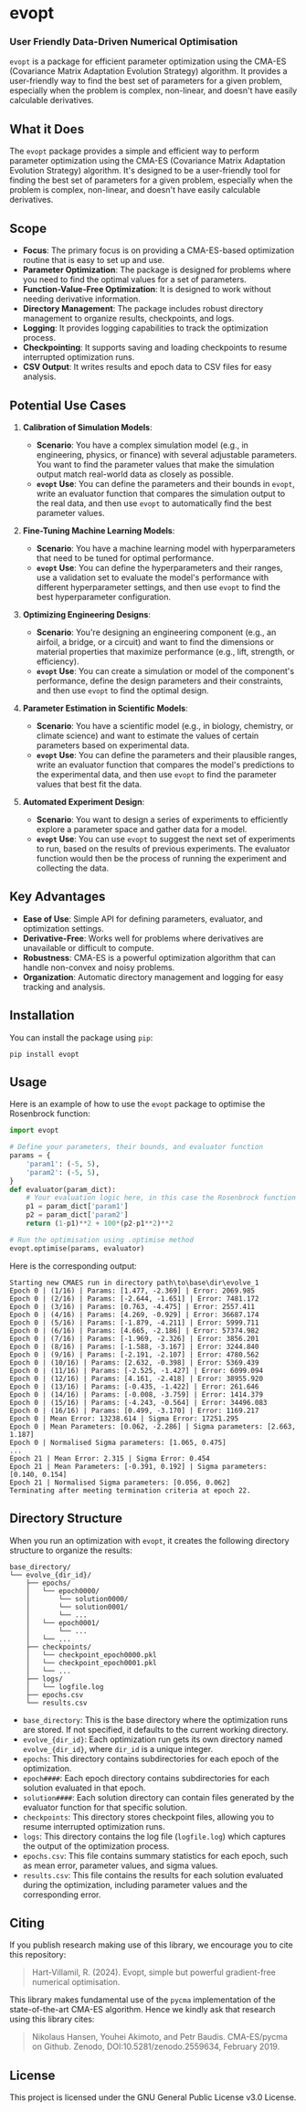 # evopt
### User Friendly Data-Driven Numerical Optimisation
`evopt` is a package for efficient parameter optimization using the CMA-ES (Covariance Matrix Adaptation Evolution Strategy) algorithm. It provides a user-friendly way to find the best set of parameters for a given problem, especially when the problem is complex, non-linear, and doesn't have easily calculable derivatives.

## What it Does

The `evopt` package provides a simple and efficient way to perform parameter optimization using the CMA-ES (Covariance Matrix Adaptation Evolution Strategy) algorithm. It's designed to be a user-friendly tool for finding the best set of parameters for a given problem, especially when the problem is complex, non-linear, and doesn't have easily calculable derivatives.

## Scope

*   **Focus**: The primary focus is on providing a CMA-ES-based optimization routine that is easy to set up and use.
*   **Parameter Optimization**: The package is designed for problems where you need to find the optimal values for a set of parameters.
*   **Function-Value-Free Optimization**: It is designed to work without needing derivative information.
*   **Directory Management**: The package includes robust directory management to organize results, checkpoints, and logs.
*   **Logging**: It provides logging capabilities to track the optimization process.
*   **Checkpointing**: It supports saving and loading checkpoints to resume interrupted optimization runs.
*   **CSV Output**: It writes results and epoch data to CSV files for easy analysis.

## Potential Use Cases

1.  **Calibration of Simulation Models**:
    *   **Scenario**: You have a complex simulation model (e.g., in engineering, physics, or finance) with several adjustable parameters. You want to find the parameter values that make the simulation output match real-world data as closely as possible.
    *   **`evopt` Use**: You can define the parameters and their bounds in `evopt`, write an evaluator function that compares the simulation output to the real data, and then use `evopt` to automatically find the best parameter values.

2.  **Fine-Tuning Machine Learning Models**:
    *   **Scenario**: You have a machine learning model with hyperparameters that need to be tuned for optimal performance.
    *   **`evopt` Use**: You can define the hyperparameters and their ranges, use a validation set to evaluate the model's performance with different hyperparameter settings, and then use `evopt` to find the best hyperparameter configuration.

3.  **Optimizing Engineering Designs**:
    *   **Scenario**: You're designing an engineering component (e.g., an airfoil, a bridge, or a circuit) and want to find the dimensions or material properties that maximize performance (e.g., lift, strength, or efficiency).
    *   **`evopt` Use**: You can create a simulation or model of the component's performance, define the design parameters and their constraints, and then use `evopt` to find the optimal design.

4.  **Parameter Estimation in Scientific Models**:
    *   **Scenario**: You have a scientific model (e.g., in biology, chemistry, or climate science) and want to estimate the values of certain parameters based on experimental data.
    *   **`evopt` Use**: You can define the parameters and their plausible ranges, write an evaluator function that compares the model's predictions to the experimental data, and then use `evopt` to find the parameter values that best fit the data.

5.  **Automated Experiment Design**:
    *   **Scenario**: You want to design a series of experiments to efficiently explore a parameter space and gather data for a model.
    *   **`evopt` Use**: You can use `evopt` to suggest the next set of experiments to run, based on the results of previous experiments. The evaluator function would then be the process of running the experiment and collecting the data.

## Key Advantages

*   **Ease of Use**: Simple API for defining parameters, evaluator, and optimization settings.
*   **Derivative-Free**: Works well for problems where derivatives are unavailable or difficult to compute.
*   **Robustness**: CMA-ES is a powerful optimization algorithm that can handle non-convex and noisy problems.
*   **Organization**: Automatic directory management and logging for easy tracking and analysis.

## Installation

You can install the package using `pip`:

```
pip install evopt
```

## Usage

Here is an example of how to use the `evopt` package to optimise the Rosenbrock function:

```python
import evopt

# Define your parameters, their bounds, and evaluator function
params = {
    'param1': (-5, 5),
    'param2': (-5, 5),
}
def evaluator(param_dict):
    # Your evaluation logic here, in this case the Rosenbrock function
    p1 = param_dict['param1']
    p2 = param_dict['param2']
    return (1-p1)**2 + 100*(p2-p1**2)**2

# Run the optimisation using .optimise method
evopt.optimise(params, evaluator)
```

Here is the corresponding output:

```terminal
Starting new CMAES run in directory path\to\base\dir\evolve_1
Epoch 0 | (1/16) | Params: [1.477, -2.369] | Error: 2069.985
Epoch 0 | (2/16) | Params: [-2.644, -1.651] | Error: 7481.172
Epoch 0 | (3/16) | Params: [0.763, -4.475] | Error: 2557.411
Epoch 0 | (4/16) | Params: [4.269, -0.929] | Error: 36687.174
Epoch 0 | (5/16) | Params: [-1.879, -4.211] | Error: 5999.711
Epoch 0 | (6/16) | Params: [4.665, -2.186] | Error: 57374.982
Epoch 0 | (7/16) | Params: [-1.969, -2.326] | Error: 3856.201
Epoch 0 | (8/16) | Params: [-1.588, -3.167] | Error: 3244.840
Epoch 0 | (9/16) | Params: [-2.191, -2.107] | Error: 4780.562
Epoch 0 | (10/16) | Params: [2.632, -0.398] | Error: 5369.439
Epoch 0 | (11/16) | Params: [-2.525, -1.427] | Error: 6099.094
Epoch 0 | (12/16) | Params: [4.161, -2.418] | Error: 38955.920
Epoch 0 | (13/16) | Params: [-0.435, -1.422] | Error: 261.646
Epoch 0 | (14/16) | Params: [-0.008, -3.759] | Error: 1414.379
Epoch 0 | (15/16) | Params: [-4.243, -0.564] | Error: 34496.083
Epoch 0 | (16/16) | Params: [0.499, -3.170] | Error: 1169.217
Epoch 0 | Mean Error: 13238.614 | Sigma Error: 17251.295
Epoch 0 | Mean Parameters: [0.062, -2.286] | Sigma parameters: [2.663, 1.187]
Epoch 0 | Normalised Sigma parameters: [1.065, 0.475]
...
Epoch 21 | Mean Error: 2.315 | Sigma Error: 0.454
Epoch 21 | Mean Parameters: [-0.391, 0.192] | Sigma parameters: [0.140, 0.154]
Epoch 21 | Normalised Sigma parameters: [0.056, 0.062]
Terminating after meeting termination criteria at epoch 22.
```

## Directory Structure

When you run an optimization with `evopt`, it creates the following directory structure to organize the results:

```
base_directory/
└── evolve_{dir_id}/
    ├── epochs/
    │   └── epoch0000/
    │       └── solution0000/
    │       └── solution0001/
    │       └── ...
    │   └── epoch0001/
    │       └── ...
    │   └── ...
    ├── checkpoints/
    │   └── checkpoint_epoch0000.pkl
    │   └── checkpoint_epoch0001.pkl
    │   └── ...
    ├── logs/
    │   └── logfile.log
    ├── epochs.csv
    └── results.csv
```

*   `base_directory`: This is the base directory where the optimization runs are stored. If not specified, it defaults to the current working directory.
*   `evolve_{dir_id}`: Each optimization run gets its own directory named `evolve_{dir_id}`, where `dir_id` is a unique integer.
*   `epochs`: This directory contains subdirectories for each epoch of the optimization.
*   `epoch####`: Each epoch directory contains subdirectories for each solution evaluated in that epoch.
*   `solution####`: Each solution directory can contain files generated by the evaluator function for that specific solution.
*   `checkpoints`: This directory stores checkpoint files, allowing you to resume interrupted optimization runs.
*   `logs`: This directory contains the log file (`logfile.log`) which captures the output of the optimization process.
*   `epochs.csv`: This file contains summary statistics for each epoch, such as mean error, parameter values, and sigma values.
*   `results.csv`: This file contains the results for each solution evaluated during the optimization, including parameter values and the corresponding error.

## Citing
If you publish research making use of this library, we encourage you to cite this repository:
> Hart-Villamil, R. (2024). Evopt, simple but powerful gradient-free numerical optimisation.

This library makes fundamental use of the `pycma` implementation of the state-of-the-art CMA-ES algorithm.
Hence we kindly ask that research using this library cites:
> Nikolaus Hansen, Youhei Akimoto, and Petr Baudis. CMA-ES/pycma on Github. Zenodo, DOI:10.5281/zenodo.2559634, February 2019.


## License

This project is licensed under the GNU General Public License v3.0 License.
